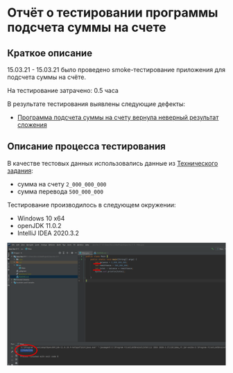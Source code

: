 # Отчёт о тестировании программы подсчета суммы на счете

## Краткое описание

15.03.21 - 15.03.21 было проведено smoke-тестирование приложения для подсчета суммы на счёте.

На тестирование затрачено: 0.5 часа

В результате тестирования выявлены следующие дефекты:
* [Программа подсчета суммы на счету вернула неверный результат сложения](https://github.com/dunaev-k-s/java-hw-2-1/issues/1)

## Описание процесса тестирования




В качестве тестовых данных использовались данные из [Технического задания](https://github.com/netology-code/javaqa-homeworks/tree/master/programming):

* сумма на счету `2_000_000_000`
* сумма перевода `500_000_000`

Тестирование производилось в следующем окружении:
* Windows 10 x64
* openJDK 11.0.2
* IntelliJ IDEA 2020.3.2

![Screenshot](https://github.com/dunaev-k-s/java-hw-2-1/blob/master/images/1.png)

